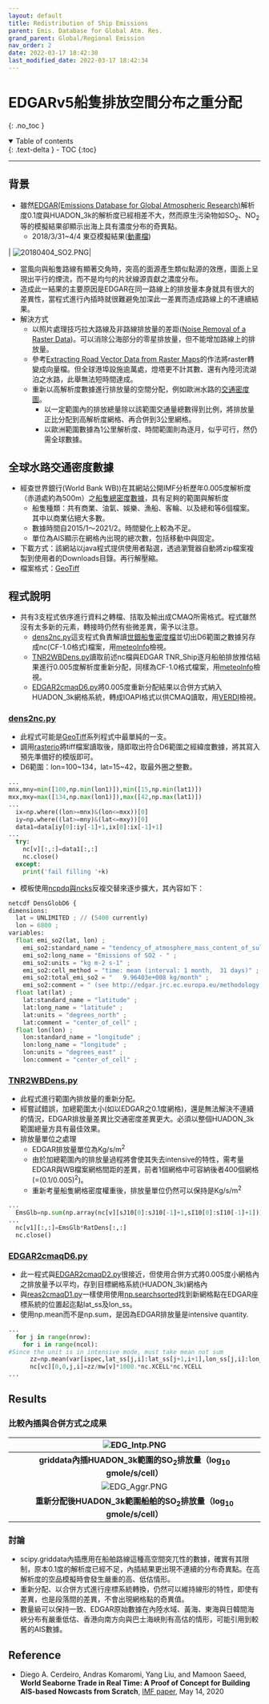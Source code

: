 ```yaml
---
layout: default
title: Redistribution of Ship Emissions
parent: Emis. Database for Global Atm. Res.
grand_parent: Global/Regional Emission
nav_order: 2
date: 2022-03-17 18:42:30
last_modified_date: 2022-03-17 18:42:34
---
```


# EDGARv5船隻排放空間分布之重分配
{: .no_toc }

<details open markdown="block">
  <summary>
    Table of contents
  </summary>
  {: .text-delta }
- TOC
{:toc}
</details>

---

## 背景
- 雖然[EDGAR(Emissions Database for Global Atmospheric Research)](https://edgar.jrc.ec.europa.eu/)解析度0.1度與HUADON_3k的解析度已經相差不大，然而原生污染物如SO<sub>2</sub>、NO<sub>2</sub>等的模擬結果卻顯示出海上具有濃度分布的奇異點。
  - 2018/3/31~4/4 東亞模擬結果([動畫檔](https://youtu.be/keO9LgCcAmo))

| ![20180404_SO2.PNG](https://github.com/sinotec2/Focus-on-Air-Quality/raw/main/assets/images/20180404_SO2.PNG)|  

- 當風向與船隻路線有顯著交角時，突高的面源產生類似點源的效應，圖面上呈現出平行的煙流，而不是均勻的片狀線源貢獻之濃度分布。
- 造成此一結果的主要原因是EDGAR在同一路線上的排放量本身就具有很大的差異性，當程式進行內插時就很難避免加深此一差異而造成路線上的不連續結果。
- 解決方式
  - 以照片處理技巧拉大路線及非路線排放量的差距([Noise Removal of a Raster Data](https://sinotec2.github.io/Focus-on-Air-Quality/utilities/GIS/noise_removal/))。可以消除公海部分的零星排放量，但不能增加路線上的排放量。
  - 參考[Extracting Road Vector Data from Raster Maps](https://www.researchgate.net/publication/227067853_Extracting_Road_Vector_Data_from_Raster_Maps)的作法將raster轉變成向量檔。但全球港埠設施逾萬處，燈塔更不計其數、還有內陸河流湖泊之水路，此舉無法短時間達成。
  - 重新以高解析度數據進行排放量的空間分配，例如歐洲水路的[交通密度圖](https://emodnet.ec.europa.eu/en/traffic-density-maps-better-understanding-maritime-traffic-0)。
    - 以一定範圍內的排放總量除以該範圍交通量總數得到比例，將排放量正比分配到高解析度網格、再合併到3公里網格。
    - 以歐洲範圍數據為1公里解析度、時間範圍則為逐月，似乎可行，然仍需全球數據。

## 全球水路交通密度數據
- 經查世界銀行(World Bank WB))在其網站公開IMF分析歷年0.005度解析度（赤道處約為500m）之[船隻總密度數據](https://datacatalog.worldbank.org/search/dataset/0037580)，具有足夠的範圍與解析度
  - 船隻種類：共有商業、油氣、娛樂、漁船、客輪、以及總和等6個檔案。其中以商業佔絕大多數。
  - 數據時間自2015/1～2021/2。時間變化上較為不足。
  - 單位為AIS顯示在網格內出現的總次數，包括移動中與固定。
- 下載方式：該網站以java程式提供使用者點選，透過瀏覽器自動將zip檔案複製到使用者的Downloads目錄。再行解壓縮。
- 檔案格式：[GeoTiff](https://sinotec2.github.io/Focus-on-Air-Quality/utilities/GIS/GeoTiff/)

## 程式說明
- 共有3支程式依序進行資料之轉檔、拮取及輸出成CMAQ所需格式。程式雖然沒有太多新的元素，轉接時仍然有些微差異，需予以注意。
  - [dens2nc.py](https://github.com/sinotec2/cmaq_relatives/blob/master/emis/EDGAR/dens2nc.py)這支程式負責解讀[世銀船隻密度檔](https://datacatalog.worldbank.org/search/dataset/0037580)並切出D6範圍之數據另存成nc(CF-1.0格式)檔案，用[meteoInfo]()檢視。
  - [TNR2WBDens.py](https://github.com/sinotec2/cmaq_relatives/blob/master/emis/EDGAR/TNR2WBDens.py)讀取前述nc檔與EDGAR TNR_Ship逐月船舶排放推估結果進行0.005度解析度重新分配，同樣為CF-1.0格式檔案，用[meteoInfo]()檢視。
  - [EDGAR2cmaqD6.py](https://github.com/sinotec2/cmaq_relatives/blob/master/emis/EDGAR/EDGAR2cmaqD6.py)將0.005度重新分配結果以合併方式納入HUADON_3k網格系統，轉成IOAPI格式以供CMAQ讀取，用[VERDI]()檢視。

### [dens2nc.py](https://github.com/sinotec2/cmaq_relatives/blob/master/emis/EDGAR/dens2nc.py)
- 此程式可能是[GeoTiff](https://sinotec2.github.io/Focus-on-Air-Quality/utilities/GIS/GeoTiff/)系列程式中最單純的一支。
- 調用[rasterio](https://rasterio.readthedocs.io/en/latest/)將tiff檔案讀取後，隨即取出符合D6範圍之經緯度數據，將其寫入預先準備好的模版即可。
- D6範圍：lon=100\~134，lat=15\~42，取最外圈之整數。

```python
...
mnx,mny=min([100,np.min(lon1)]),min([15,np.min(lat1)])
mxx,mxy=max([134,np.max(lon1)]),max([42,np.max(lat1)])
...
  ix=np.where((lon>=mnx)&(lon<=mxx))[0]
  iy=np.where((lat>=mny)&(lat<=mxy))[0]
  data1=data[iy[0]:iy[-1]+1,ix[0]:ix[-1]+1]
...
  try:
    nc[v][:,:]=data1[:,:]
    nc.close()
  except:
    print('fail filling '+k)
```  
- 模板使用[ncpdq與ncks](/Focus-on-Air-Quality/utilities/netCDF/ncks/#加長一個limited維度)反複交替來逐步擴大，其內容如下：

```python
netcdf DensGlobD6 {
dimensions:
  lat = UNLIMITED ; // (5400 currently)
  lon = 6800 ;
variables:
  float emi_so2(lat, lon) ;
    emi_so2:standard_name = "tendency_of_atmosphere_mass_content_of_sulfur_dioxide_due_to_emission" ;
    emi_so2:long_name = "Emissions of SO2 - " ;
    emi_so2:units = "kg m-2 s-1" ;
    emi_so2:cell_method = "time: mean (interval: 1 month,  31 days)" ;
    emi_so2:total_emi_so2 = "   9.96403e+008 kg/month" ;
    emi_so2:comment = " (see http://edgar.jrc.ec.europa.eu/methodology.php#12sou for the definitions of the single sources)" ;
  float lat(lat) ;
    lat:standard_name = "latitude" ;
    lat:long_name = "latitude" ;
    lat:units = "degrees_north" ;
    lat:comment = "center_of_cell" ;
  float lon(lon) ;
    lon:standard_name = "longitude" ;
    lon:long_name = "longitude" ;
    lon:units = "degrees_east" ;
    lon:comment = "center_of_cell" ;
```

### [TNR2WBDens.py](https://github.com/sinotec2/cmaq_relatives/blob/master/emis/EDGAR/TNR2WBDens.py)
- 此程式進行範圍內排放量的重新分配。
- 經嘗試錯誤，加總範圍太小(如以EDGAR之0.1度網格)，還是無法解決不連續的情況，EDGAR排放量差異比交通密度差異更大。必須以整個HUADON_3k範圍總量方具有最佳效果。    
- 排放量單位之處理
  - EDGAR排放量單位為Kg/s/m<sup>2</sup>
  - 由於加總範圍內的排放量過程將會使其失去intensive的特性，需考量EDGAR與WB檔案網格間距的差異，前者1個網格中可容納後者400個網格(=(0.1/0.005)<sup>2</sup>)。
  - 重新考量船隻網格密度權重後，排放量單位仍然可以保持是Kg/s/m<sup>2</sup>

```python
...
  EmsGlb=np.sum(np.array(nc[v][sJ10[0]:sJ10[-1]+1,sI10[0]:sI10[-1]+1]))*20*20
...
  nc[v1][:,:]=EmsGlb*RatDens[:,:]
  nc.close()
```
### [EDGAR2cmaqD6.py](https://github.com/sinotec2/cmaq_relatives/blob/master/emis/EDGAR/EDGAR2cmaqD6.py)
- 此一程式與[EDGAR2cmaqD2.py](https://github.com/sinotec2/cmaq_relatives/blob/master/emis/EDGAR2cmaqD2.py)很接近，但使用合併方式將0.005度小網格內之排放量予以平均，存到目標網格系統(HUADON_3k)網格內
- 與[reas2cmaqD1.py](/Focus-on-Air-Quality/Global_Regional_Emission/REAS/reas2cmaq/#reas2cmaqd1py程式說明)一樣使用使用[np.searchsorted](https://vimsky.com/zh-tw/examples/usage/numpy-searchsorted-in-python.html)找到新網格點在EDGAR座標系統的位置起迄點lat_ss及lon_ss。
- 使用np.mean而不是np.sum，是因為EDGAR排放量是intensive quantity.

```python
...
  for j in range(nrow):
    for i in range(ncol):
#Since the unit is in intensive mode, must take mean not sum
      zz=np.mean(var[ispec,lat_ss[j,i]:lat_ss[j+1,i+1],lon_ss[j,i]:lon_ss[j+1,i+1]],axis=(0,1))
      nc[vc][0,0,j,i]=zz/mw[v]*1000.*nc.XCELL*nc.YCELL
...      
```
## Results
### 比較內插與合併方式之成果

| ![EDG_Intp.PNG](https://github.com/sinotec2/Focus-on-Air-Quality/raw/main/assets/images/EDG_Intp.PNG)|
|:--:|
| <b>griddata內插HUADON_3k範圍的SO<sub>2</sub>排放量（log<sub>10</sub> gmole/s/cell）</b>|
| ![EDG_Aggr.PNG](https://github.com/sinotec2/Focus-on-Air-Quality/raw/main/assets/images/EDG_Aggr.PNG) |
| <b>重新分配後HUADON_3k範圍船舶的SO<sub>2</sub>排放量（log<sub>10</sub> gmole/s/cell）</b>| 

### 討論
- scipy.griddata內插應用在船舶路線這種高空間突兀性的數據，確實有其限制，原本0.1度的解析度已經不足，內插結果更出現不連續的分布奇異點。在高解析度的空品模擬時會發生嚴重的高、低估情形。
- 重新分配、以合併方式進行座標系統轉換，仍然可以維持線形的特性，即使有差異，也是段落間的差異，不會出現網格點的奇異值。
- 數量級可以保持一致、EDGAR原始數據在內陸水域、黃海、東海與日韓間海峽分布有嚴重低估、香港向南方向與巴士海峽則有高估的情形，可能引用到較舊的AIS數據。

## Reference
- Diego A. Cerdeiro, Andras Komaromi, Yang Liu, and Mamoon Saeed, **World Seaborne Trade in Real Time: A Proof of Concept for Building AIS-based Nowcasts from Scratch**, [IMF paper](https://www.imf.org/en/Publications/WP/Issues/2020/05/14/World-Seaborne-Trade-in-Real-Time-A-Proof-of-Concept-for-Building-AIS-based-Nowcasts-from-49393), May 14, 2020 

